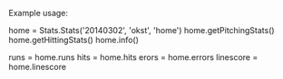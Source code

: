 Example usage:

home = Stats.Stats('20140302', 'okst', 'home')
home.getPitchingStats()
home.getHittingStats()
home.info()

runs = home.runs
hits = home.hits
erors = home.errors
linescore = home.linescore
